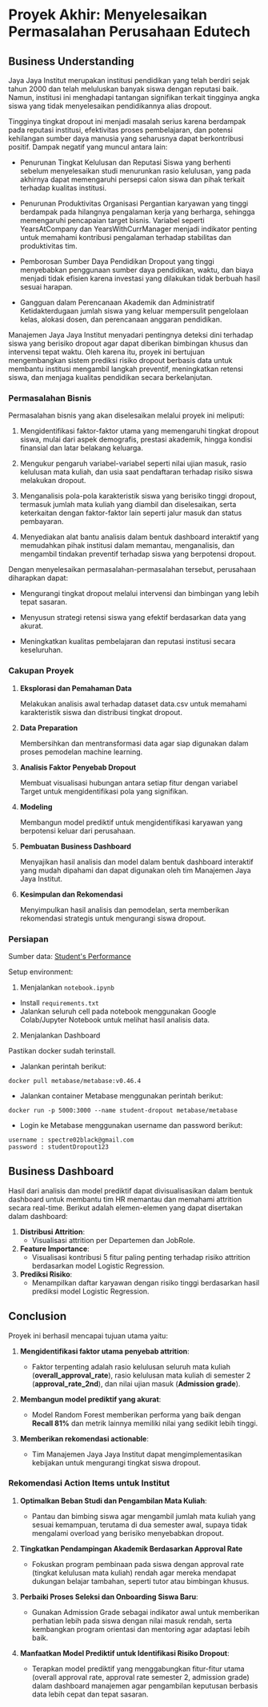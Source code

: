 # Proyek Akhir: Menyelesaikan Permasalahan Perusahaan Edutech

## Business Understanding

Jaya Jaya Institut merupakan institusi pendidikan yang telah berdiri sejak tahun 2000 dan telah meluluskan banyak siswa dengan reputasi baik. Namun, institusi ini menghadapi tantangan signifikan terkait tingginya angka siswa yang tidak menyelesaikan pendidikannya alias dropout.

Tingginya tingkat dropout ini menjadi masalah serius karena berdampak pada reputasi institusi, efektivitas proses pembelajaran, dan potensi kehilangan sumber daya manusia yang seharusnya dapat berkontribusi positif. Dampak negatif yang muncul antara lain:

- Penurunan Tingkat Kelulusan dan Reputasi
Siswa yang berhenti sebelum menyelesaikan studi menurunkan rasio kelulusan, yang pada akhirnya dapat memengaruhi persepsi calon siswa dan pihak terkait terhadap kualitas institusi.

- Penurunan Produktivitas Organisasi
Pergantian karyawan yang tinggi berdampak pada hilangnya pengalaman kerja yang berharga, sehingga memengaruhi pencapaian target bisnis. Variabel seperti YearsAtCompany dan YearsWithCurrManager menjadi indikator penting untuk memahami kontribusi pengalaman terhadap stabilitas dan produktivitas tim.

- Pemborosan Sumber Daya Pendidikan
Dropout yang tinggi menyebabkan penggunaan sumber daya pendidikan, waktu, dan biaya menjadi tidak efisien karena investasi yang dilakukan tidak berbuah hasil sesuai harapan.

- Gangguan dalam Perencanaan Akademik dan Administratif
Ketidakterdugaan jumlah siswa yang keluar mempersulit pengelolaan kelas, alokasi dosen, dan perencanaan anggaran pendidikan.

Manajemen Jaya Jaya Institut menyadari pentingnya deteksi dini terhadap siswa yang berisiko dropout agar dapat diberikan bimbingan khusus dan intervensi tepat waktu. Oleh karena itu, proyek ini bertujuan mengembangkan sistem prediksi risiko dropout berbasis data untuk membantu institusi mengambil langkah preventif, meningkatkan retensi siswa, dan menjaga kualitas pendidikan secara berkelanjutan.


### Permasalahan Bisnis

Permasalahan bisnis yang akan diselesaikan melalui proyek ini meliputi:

1. Mengidentifikasi faktor-faktor utama yang memengaruhi tingkat dropout siswa, mulai dari aspek demografis, prestasi akademik, hingga kondisi finansial dan latar belakang keluarga.

2. Mengukur pengaruh variabel-variabel seperti nilai ujian masuk, rasio kelulusan mata kuliah, dan usia saat pendaftaran terhadap risiko siswa melakukan dropout.

3. Menganalisis pola-pola karakteristik siswa yang berisiko tinggi dropout, termasuk jumlah mata kuliah yang diambil dan diselesaikan, serta keterkaitan dengan faktor-faktor lain seperti jalur masuk dan status pembayaran.

4. Menyediakan alat bantu analisis dalam bentuk dashboard interaktif yang memudahkan pihak institusi dalam memantau, menganalisis, dan mengambil tindakan preventif terhadap siswa yang berpotensi dropout.

Dengan menyelesaikan permasalahan-permasalahan tersebut, perusahaan diharapkan dapat:

- Mengurangi tingkat dropout melalui intervensi dan bimbingan yang lebih tepat sasaran.

- Menyusun strategi retensi siswa yang efektif berdasarkan data yang akurat.

- Meningkatkan kualitas pembelajaran dan reputasi institusi secara keseluruhan.


### Cakupan Proyek

1. **Eksplorasi dan Pemahaman Data**

    Melakukan analisis awal terhadap dataset data.csv untuk memahami karakteristik siswa dan distribusi tingkat dropout.

2. **Data Preparation**

    Membersihkan dan mentransformasi data agar siap digunakan dalam proses pemodelan machine learning.

3. **Analisis Faktor Penyebab Dropout**

    Membuat visualisasi hubungan antara setiap fitur dengan variabel Target untuk mengidentifikasi pola yang signifikan.

3. **Modeling**

    Membangun model prediktif untuk mengidentifikasi karyawan yang berpotensi keluar dari perusahaan.

4. **Pembuatan Business Dashboard**

    Menyajikan hasil analisis dan model dalam bentuk dashboard interaktif yang mudah dipahami dan dapat digunakan oleh tim Manajemen Jaya Jaya Institut.

5. **Kesimpulan dan Rekomendasi**

    Menyimpulkan hasil analisis dan pemodelan, serta memberikan rekomendasi strategis untuk mengurangi siswa dropout.


### Persiapan

Sumber data: [Student's Performance](https://github.com/dicodingacademy/dicoding_dataset/blob/main/students_performance/README.md)

Setup environment:

1. Menjalankan `notebook.ipynb`
- Install `requirements.txt`
- Jalankan seluruh cell pada notebook menggunakan Google Colab/Jupyter Notebook untuk melihat hasil analisis data.

2. Menjalankan Dashboard

Pastikan docker sudah terinstall.
- Jalankan perintah berikut:

```
docker pull metabase/metabase:v0.46.4
```

- Jalankan container Metabase menggunakan perintah berikut:

```
docker run -p 5000:3000 --name student-dropout metabase/metabase
```

- Login ke Metabase menggunakan username dan password berikut:

```
username : spectre02black@gmail.com
password : studentDropout123
```


## Business Dashboard

Hasil dari analisis dan model prediktif dapat divisualisasikan dalam bentuk dashboard untuk membantu tim HR memantau dan memahami attrition secara real-time. Berikut adalah elemen-elemen yang dapat disertakan dalam dashboard:
1. **Distribusi Attrition**:
   - Visualisasi attrition per Departemen dan JobRole.
2. **Feature Importance**:
   - Visualisasi kontribusi 5 fitur paling penting terhadap risiko attrition berdasarkan model Logistic Regression.
3. **Prediksi Risiko**:
   - Menampilkan daftar karyawan dengan risiko tinggi berdasarkan hasil prediksi model Logistic Regression.


## Conclusion

Proyek ini berhasil mencapai tujuan utama yaitu:
1. **Mengidentifikasi faktor utama penyebab attrition**:
   - Faktor terpenting adalah rasio kelulusan seluruh mata kuliah (**overall_approval_rate**), rasio kelulusan mata kuliah di semester 2 (**approval_rate_2nd**), dan nilai ujian masuk (**Admission grade**).

2. **Membangun model prediktif yang akurat**:
   - Model Random Forest memberikan performa yang baik dengan **Recall 81%** dan metrik lainnya memiliki nilai yang sedikit lebih tinggi.

3. **Memberikan rekomendasi actionable**:
   - Tim Manajemen Jaya Jaya Institut dapat mengimplementasikan kebijakan untuk mengurangi tingkat siswa dropout.


### **Rekomendasi Action Items untuk Institut**
1. **Optimalkan Beban Studi dan Pengambilan Mata Kuliah**:
   - Pantau dan bimbing siswa agar mengambil jumlah mata kuliah yang sesuai kemampuan, terutama di dua semester awal, supaya tidak mengalami overload yang berisiko menyebabkan dropout.

2. **Tingkatkan Pendampingan Akademik Berdasarkan Approval Rate**
   - Fokuskan program pembinaan pada siswa dengan approval rate (tingkat kelulusan mata kuliah) rendah agar mereka mendapat dukungan belajar tambahan, seperti tutor atau bimbingan khusus.

3. **Perbaiki Proses Seleksi dan Onboarding Siswa Baru**:
   - Gunakan Admission Grade sebagai indikator awal untuk memberikan perhatian lebih pada siswa dengan nilai masuk rendah, serta kembangkan program orientasi dan mentoring agar adaptasi lebih baik.

4. **Manfaatkan Model Prediktif untuk Identifikasi Risiko Dropout**:
   - Terapkan model prediktif yang menggabungkan fitur-fitur utama (overall approval rate, approval rate semester 2, admission grade) dalam dashboard manajemen agar pengambilan keputusan berbasis data lebih cepat dan tepat sasaran.